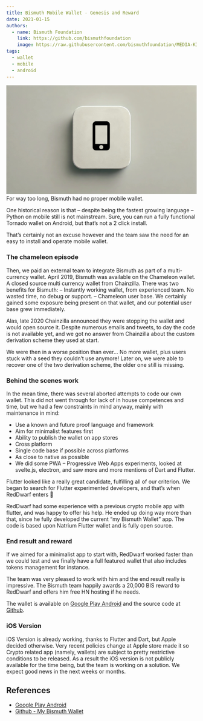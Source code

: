 ```yaml
---
title: Bismuth Mobile Wallet - Genesis and Reward
date: 2021-01-15
authors:
  - name: Bismuth Foundation
    link: https://github.com/bismuthfoundation
    image: https://raw.githubusercontent.com/bismuthfoundation/MEDIA-KIT/refs/heads/master/Logo_v2/bis300px.png
tags:
  - wallet
  - mobile
  - android
---
```

![](/images/2021-01-15-mobile-wallet.jpg)
For way too long, Bismuth had no proper mobile wallet.
<!--more-->

One historical reason is that – despite being the fastest growing language – Python on mobile still is not mainstream. Sure, you can run a fully functional Tornado wallet on Android, but that’s not a 2 click install.

That’s certainly not an excuse however and the team saw the need for an easy to install and operate mobile wallet.

### The chameleon episode
Then, we paid an external team to integrate Bismuth as part of a multi-currency wallet. April 2019, Bismuth was available on the Chameleon wallet. A closed source multi currency wallet from Chainzilla.
There was two benefits for Bismuth:
– Instantly working wallet, from experienced team. No wasted time, no debug or support.
– Chameleon user base. We certainly gained some exposure being present on that wallet, and our potential user base grew immediately.

Alas, late 2020 Chainzilla announced they were stopping the wallet and would open source it. Despite numerous emails and tweets, to day the code is not available yet, and we got no answer from Chainzilla about the custom derivation scheme they used at start.

We were then in a worse position than ever… No more wallet, plus users stuck with a seed they couldn’t use anymore!
Later on, we were able to recover one of the two derivation scheme, the older one still is missing.

### Behind the scenes work
In the mean time, there was several aborted attempts to code our own wallet. This did not went through for lack of in house competences and time, but we had a few constraints in mind anyway, mainly with maintenance in mind:

- Use a known and future proof language and framework
- Aim for minimalist features first
- Ability to publish the wallet on app stores
- Cross platform
- Single code base if possible across platforms
- As close to native as possible
- We did some PWA – Progressive Web Apps experiments, looked at svelte.js, electron, and saw more and more mentions of Dart and Flutter.

Flutter looked like a really great candidate, fulfilling all of our criterion.
We began to search for Flutter experimented developers, and that’s when RedDwarf enters 🙂

RedDwarf had some experience with a previous crypto mobile app with flutter, and was happy to offer his help. He ended up doing way more than that, since he fully developed the current “my Bismuth Wallet” app.
The code is based upon Natrium Flutter wallet and is fully open source.

### End result and reward

If we aimed for a minimalist app to start with, RedDwarf worked faster than we could test and we finally have a full featured wallet that also includes tokens management for instance.

The team was very pleased to work with him and the end result really is impressive.
The Bismuth team happily awards a 20,000 BIS reward to RedDwarf and offers him free HN hosting if he needs.

The wallet is available on [Google Play Android](https://play.google.com/store/apps/details?src=AppAgg.com&id=io.reddwarf.my_bismuth_wallet) and the source code at [Github](https://github.com/redDwarf03/my_bismuth_wallet/).

### iOS Version
iOS Version is already working, thanks to Flutter and Dart, but Apple decided otherwise.
Very recent policies change at Apple store made it so Crypto related app (namely, wallets) are subject to pretty restrictive conditions to be released. As a result the iOS version is not publicly available for the time being, but the team is working on a solution. We expect good news in the next weeks or months.

## References

- [Google Play Android](https://play.google.com/store/apps/details?src=AppAgg.com&id=io.reddwarf.my_bismuth_wallet)
- [Github - My Bismuth Wallet](https://github.com/bismuthfoundation/my_bismuth_wallet)


